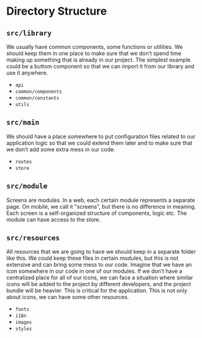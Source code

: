 # Directory Structure

## `src/library`

We usually have common components, some functions or utilities.
We should keep them in one place to make sure that we don’t spend time making up something that is already in our project.
The simplest example could be a buttom component so that we can import it from our library and use it anywhere.

* `api`
* `common/components`
* `common/constants`
* `utils`


## `src/main`

We should have a place somewhere to put configuration files related to our application logic so that we could extend them later and to make sure that we don’t add some extra mess in our code.

* `routes`
* `store`


## `src/module`

Screens are modules.
In a web, each certain module represents a separate page.
On mobile, we call it "screens", but there is no difference in meaning.
Each screen is a self-organized structure of components, logic etc.
The module can have access to the store.


## `src/resources`

All resources that we are going to have we should keep in a separate folder like this.
We could keep these files in certain modules, but this is not extensive and can bring some mess to our code.
Imagine that we have an icon somewhere in our code in one of our modules.
If we don’t have a centralized place for all of our icons, we can face a situation where similar icons will be added to the project by different developers, and the project bundle will be heavier.
This is critical for the application.
This is not only about icons, we can have some other resources.

* `fonts`
* `i18n`
* `images`
* `styles`
